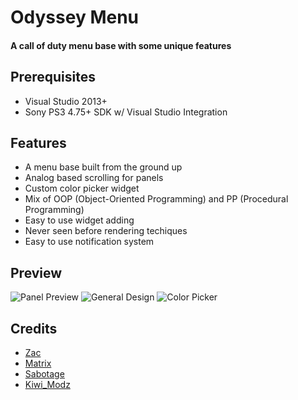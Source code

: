 # Odyssey Menu
#### A call of duty menu base with some unique features

## Prerequisites
- Visual Studio 2013+
- Sony PS3 4.75+ SDK w/ Visual Studio Integration

## Features
- A menu base built from the ground up
- Analog based scrolling for panels
- Custom color picker widget
- Mix of OOP (Object-Oriented Programming) and PP (Procedural Programming)
- Easy to use widget adding
- Never seen before rendering techiques
- Easy to use notification system

## Preview
![Panel Preview](https://i.imgur.com/LOA3LIQ.jpeg)
![General Design](https://i.imgur.com/UT2LZcO.jpeg)
![Color Picker](https://i.imgur.com/J2P5A0D.jpeg)

## Credits
- [Zac](https://github.com/Execcl)
- [Matrix](https://github.com/skiff)
- [Sabotage](https://github.com/egatobaS)
- [Kiwi_Modz](https://www.youtube.com/c/kiwimodz)
